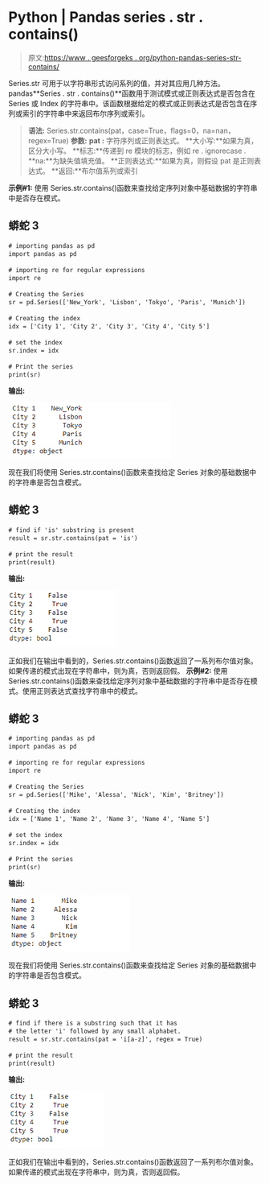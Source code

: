 # Python | Pandas series . str . contains()

> 原文:[https://www . geesforgeks . org/python-pandas-series-str-contains/](https://www.geeksforgeeks.org/python-pandas-series-str-contains/)

Series.str 可用于以字符串形式访问系列的值，并对其应用几种方法。pandas**Series . str . contains()**函数用于测试模式或正则表达式是否包含在 Series 或 Index 的字符串中。该函数根据给定的模式或正则表达式是否包含在序列或索引的字符串中来返回布尔序列或索引。

> **语法:** Series.str.contains(pat，case=True，flags=0，na=nan，regex=True)
> **参数:**
> **pat :** 字符序列或正则表达式。
> **大小写:**如果为真，区分大小写。
> **标志:**传递到 re 模块的标志，例如 re . ignorecase .
> **na:**为缺失值填充值。
> **正则表达式:**如果为真，则假设 pat 是正则表达式。
> **返回:**布尔值系列或索引

**示例#1:** 使用 Series.str.contains()函数来查找给定序列对象中基础数据的字符串中是否存在模式。

## 蟒蛇 3

```
# importing pandas as pd
import pandas as pd

# importing re for regular expressions
import re

# Creating the Series
sr = pd.Series(['New_York', 'Lisbon', 'Tokyo', 'Paris', 'Munich'])

# Creating the index
idx = ['City 1', 'City 2', 'City 3', 'City 4', 'City 5']

# set the index
sr.index = idx

# Print the series
print(sr)
```

**输出:**

![](img/187196ebd47e4e626ce688b1f83ddc77.png)

现在我们将使用 Series.str.contains()函数来查找给定 Series 对象的基础数据中的字符串是否包含模式。

## 蟒蛇 3

```
# find if 'is' substring is present
result = sr.str.contains(pat = 'is')

# print the result
print(result)
```

**输出:**

![](img/c52e698e6ecfb08d72c401c434537a58.png)

正如我们在输出中看到的，Series.str.contains()函数返回了一系列布尔值对象。如果传递的模式出现在字符串中，则为真，否则返回假。
**示例#2:** 使用 Series.str.contains()函数来查找给定序列对象中基础数据的字符串中是否存在模式。使用正则表达式查找字符串中的模式。

## 蟒蛇 3

```
# importing pandas as pd
import pandas as pd

# importing re for regular expressions
import re

# Creating the Series
sr = pd.Series(['Mike', 'Alessa', 'Nick', 'Kim', 'Britney'])

# Creating the index
idx = ['Name 1', 'Name 2', 'Name 3', 'Name 4', 'Name 5']

# set the index
sr.index = idx

# Print the series
print(sr)
```

**输出:**

![](img/573740fe100637d27c1161cf4a288888.png)

现在我们将使用 Series.str.contains()函数来查找给定 Series 对象的基础数据中的字符串是否包含模式。

## 蟒蛇 3

```
# find if there is a substring such that it has
# the letter 'i' followed by any small alphabet.
result = sr.str.contains(pat = 'i[a-z]', regex = True)

# print the result
print(result)
```

**输出:**

![](img/695c860cd2e428e612ad3478c0a332bb.png)

正如我们在输出中看到的，Series.str.contains()函数返回了一系列布尔值对象。如果传递的模式出现在字符串中，则为真，否则返回假。